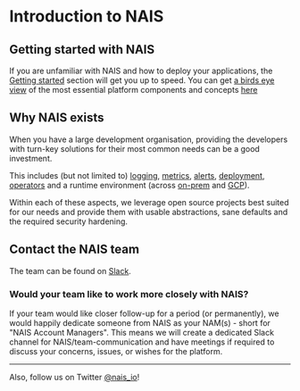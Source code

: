 # Introduction to NAIS

## Getting started with NAIS

If you are unfamiliar with NAIS and how to deploy your applications, the [Getting started](basics/access.md) section will get you up to speed.
You can get [a birds eye view]() of the most essential platform components and concepts [here]()

## Why NAIS exists

When you have a large development organisation, providing the developers with turn-key solutions for their most common needs can be a good investment.

This includes \(but not limited to\) [logging](observability/logs/), [metrics](observability/metrics.md), [alerts](observability/alerts/), [deployment](deployment/), [operators](/basics/operators/) and a runtime environment (across [on-prem](clusters/on-premises.md) and [GCP](clusters/gcp.md)).

Within each of these aspects, we leverage open source projects best suited for our needs and provide them with usable abstractions, sane defaults and the required security hardening.

## Contact the NAIS team

The team can be found on [Slack](https://nav-it.slack.com/messages/C5KUST8N6/).

### Would your team like to work more closely with NAIS?
If your team would like closer follow-up for a period (or permanently), we would happily dedicate someone from NAIS as your NAM(s) - short for "NAIS Account Managers".
This means we will create a dedicated Slack channel for NAIS/team-communication and have meetings if required to discuss your concerns, issues, or wishes for the platform.

---
Also, follow us on Twitter [@nais\_io](https://twitter.com/nais_io)!

